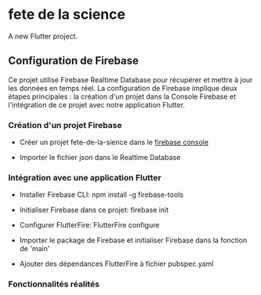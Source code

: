 # fete de la science

A new Flutter project.

## Configuration de Firebase

Ce projet utilise Firebase Realtime Database pour récupérer et mettre à jour les données en temps réel. La configuration de Firebase implique deux étapes principales : la création d'un projet dans la Console Firebase et l'intégration de ce projet avec notre application Flutter.

### Création d'un projet Firebase

- Créer un projet fete-de-la-sience dans le [firebase console](https://console.firebase.google.com/u/0/project/fete-de-la-sience/database/fete-de-la-sience-default-rtdb/data)

- Importer le fichier json dans le Realtime Database

### Intégration avec une application Flutter

- Installer Firebase CLI: npm install -g firebase-tools

- Initialiser Firebase dans ce projet: firebase init

- Configurer FlutterFire: FlutterFire configure 

- Importer le package de Firebase et initialiser Firebase dans la fonction de 'main' 

- Ajouter des dépendances FlutterFire à fichier pubspec.yaml

### Fonctionnalités réalités

